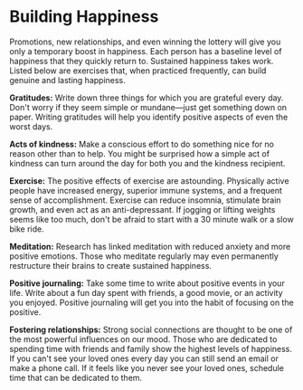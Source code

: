 # Building Happiness

Promotions, new relationships, and even winning the lottery will give you only a temporary boost in happiness. Each person has a baseline level of happiness that they quickly return to. Sustained happiness takes work. Listed below are exercises that, when practiced frequently, can build genuine and lasting happiness.

**Gratitudes:** Write down three things for which you are grateful every day. Don't worry if they seem simple or mundane—just get something down on paper. Writing gratitudes will help you identify positive aspects of even the worst days.

**Acts of kindness:** Make a conscious effort to do something nice for no reason other than to help. You might be surprised how a simple act of kindness can turn around the day for both you and the kindness recipient.

**Exercise:** The positive effects of exercise are astounding. Physically active people have increased energy, superior immune systems, and a frequent sense of accomplishment. Exercise can reduce insomnia, stimulate brain growth, and even act as an anti-depressant. If jogging or lifting weights seems like too much, don't be afraid to start with a 30 minute walk or a slow bike ride.

**Meditation:** Research has linked meditation with reduced anxiety and more positive emotions. Those who meditate regularly may even permanently restructure their brains to create sustained happiness.

**Positive journaling:** Take some time to write about positive events in your life. Write about a fun day spent with friends, a good movie, or an activity you enjoyed. Positive journaling will get you into the habit of focusing on the positive.

**Fostering relationships:** Strong social connections are thought to be one of the most powerful influences on our mood. Those who are dedicated to spending time with friends and family show the highest levels of happiness. If you can't see your loved ones every day you can still send an email or make a phone call. If it feels like you never see your loved ones, schedule time that can be dedicated to them.
